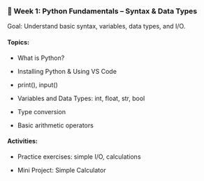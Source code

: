 ### 📁 Week 1: Python Fundamentals – Syntax & Data Types
Goal: Understand basic syntax, variables, data types, and I/O.

#### Topics:
- What is Python?

- Installing Python & Using VS Code

- print(), input()

- Variables and Data Types: int, float, str, bool

- Type conversion

- Basic arithmetic operators

#### Activities:
- Practice exercises: simple I/O, calculations

- Mini Project: Simple Calculator